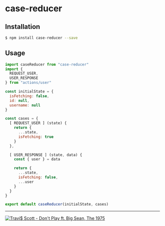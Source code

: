 # case-reducer

## Installation

```bash
$ npm install case-reducer --save
```

## Usage

```js
import caseReducer from "case-reducer"
import {
  REQUEST_USER,
  USER_RESPONSE
} from "actions/user"

const initialState = {
  isFetching: false,
  id: null,
  username: null
}

const cases = {
  [ REQUEST_USER ] (state) {
    return {
      ...state,
      isFetching: true
    }
  },

  [ USER_RESPONSE ] (state, data) {
    const { user } = data

    return {
      ...state,
      isFetching: false,
      ...user
    }
  }
}

export default caseReducer(initialState, cases)
```

---

[![Travi$ Scott - Don't Play ft. Big Sean, The 1975](http://i.imgur.com/AR6HOsm.png)](https://www.youtube.com/watch?v=iQhLccjeHYI)